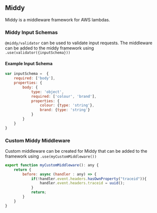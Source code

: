 ## Middy
Middy is a middleware framework for AWS lambdas.

### Middy Input Schemas
`@middy/validator` can be used to validate input requests. The middleware can be added to the middy framework using `.use(validator({inputSchema}))`

#### Example Input Schema
```javascript
var inputSchema =  {
    required: ['body'],
    properties: {
        body: {
            type: 'object',
            required: ['colour', 'brand'],
            properties: {
                colour: {type: 'string'},
                brand: {type: 'string'}
            }
        }
    }
}
```

### Custom Middy Middleware
Custom middleware can be created for Middy that can be added to the framework using `.use(myCustomMiddleware())`
```javascript
export function myCustomMiddleware(): any {
    return {
        before: async (handler : any) => {
            if(!handler.event.headers.hasOwnProperty("traceid")){
                handler.event.headers.traceid = uuid();
            }
            return;
        }
    }
}
```